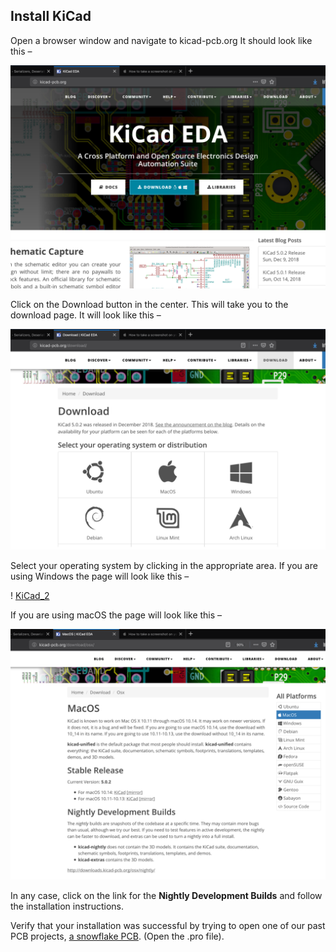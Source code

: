 ## Install KiCad

Open a browser window and navigate to kicad-pcb.org It should look like this –

![KiCad_0](../images/KiCad_0.png?raw=true)

Click on the Download button in the center. This will take you to the download page. It will look like this –

![KiCad_1](../images/KiCad_1.png?raw=true)

Select your operating system by clicking in the appropriate area. If you are using Windows the page will look like this –

! [KiCad_2](../images/KiCad_2.png?raw=true)

If you are using macOS the page will look like this –

<img width="700" src="../images/KiCad_3.png">

In any case, click on the link for the **Nightly Development Builds** and follow the installation instructions.

Verify that your installation was successful by trying to open one of our past PCB projects, [a snowflake PCB](https://github.com/maholli/snowflake/tree/master/snowflake_1). (Open the .pro file). 

